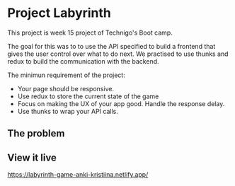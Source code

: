 # Project Labyrinth

This project is week 15 project of Technigo's Boot camp. 

The goal for this was to to use the API specified to build a frontend that gives the user control over what to do next. We practised to use thunks and redux to build the communication with the backend.  

The minimun requirement of the project: 
- Your page should be responsive.
- Use redux to store the current state of the game
- Focus on making the UX of your app good. Handle the response delay.
- Use thunks to wrap your API calls.

## The problem


## View it live

https://labyrinth-game-anki-kristiina.netlify.app/

